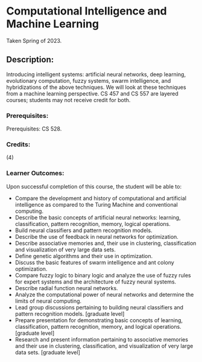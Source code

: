 # Computational Intelligence and Machine Learning

Taken Spring of 2023.

## Description:
Introducing intelligent systems: artificial neural networks, deep learning, evolutionary computation, fuzzy systems, swarm intelligence, and hybridizations of the above techniques. We will look at these techniques from a machine learning perspective. CS 457 and CS 557 are layered courses; students may not receive credit for both.

### Prerequisites:
Prerequisites: CS 528.

### Credits: 
(4)

### Learner Outcomes:
Upon successful completion of this course, the student will be able to:
- Compare the development and history of computational and artificial intelligence as compared to the Turing Machine and conventional computing.
- Describe the basic concepts of artificial neural networks: learning, classification, pattern recognition, memory, logical operations.
- Build neural classifiers and pattern recognition models.
- Describe the use of feedback in neural networks for optimization.
- Describe associative memories and, their use in clustering, classification and visualization of very large data sets.
- Define genetic algorithms and their use in optimization.
- Discuss the basic features of swarm intelligence and ant colony optimization.
- Compare fuzzy logic to binary logic and analyze the use of fuzzy rules for expert systems and the architecture of fuzzy neural systems.
- Describe radial function neural networks.
- Analyze the computational power of neural networks and determine the limits of neural computing.
- Lead group discussions pertaining to building neural classifiers and pattern recognition models. [graduate level]
- Prepare presentation for demonstrating basic concepts of learning, classification, pattern recognition, memory, and logical operations. [graduate level]
- Research and present information pertaining to associative memories and their use in clustering, classification, and visualization of very large data sets. [graduate level]